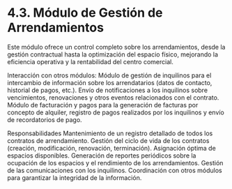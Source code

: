 # 4.3. Módulo de Gestión de Arrendamientos
Este módulo ofrece un control completo sobre los arrendamientos, desde la gestión contractual hasta la optimización del espacio físico, 
mejorando la eficiencia operativa y la rentabilidad del centro comercial.

Interacción con otros módulos:
Módulo de gestión de inquilinos para el intercambio de información sobre los arrendatarios (datos de contacto, historial de pagos, etc.).
Envío de notificaciones a los inquilinos sobre vencimientos, renovaciones y otros eventos relacionados con el contrato.
Módulo de facturación y pagos para la generación de facturas por concepto de alquiler, registro de pagos realizados por los inquilinos y 
envío de recordatorios de pago.

Responsabilidades
Mantenimiento de un registro detallado de todos los contratos de arrendamiento.
Gestión del ciclo de vida de los contratos (creación, modificación, renovación, terminación).
Asignación óptima de espacios disponibles.
Generación de reportes periódicos sobre la ocupación de los espacios y el rendimiento de los arrendamientos.
Gestión de las comunicaciones con los inquilinos.
Coordinación con otros módulos para garantizar la integridad de la información.
